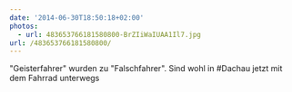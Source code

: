 ```yaml
---
date: '2014-06-30T18:50:18+02:00'
photos:
  - url: 483653766181580800-BrZIiWaIUAA1Il7.jpg
url: /483653766181580800/
---
```

"Geisterfahrer" wurden zu "Falschfahrer". Sind wohl in #Dachau jetzt mit dem Fahrrad unterwegs 
